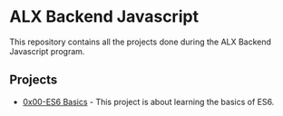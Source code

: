 # ALX Backend Javascript

This repository contains all the projects done during the ALX Backend Javascript program.

## Projects

- [0x00-ES6 Basics](./0x00-ES6_Basics) - This project is about learning the basics of ES6.
